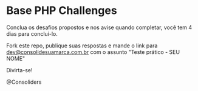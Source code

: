 # Base PHP Challenges

Conclua os desafios propostos e nos avise quando completar, você tem 4 dias para concluí-lo.

Fork este repo, publique suas respostas e mande o link para dev@consolidesuamarca.com.br com o assunto "Teste prático - SEU NOME"

Divirta-se!

@Consoliders
